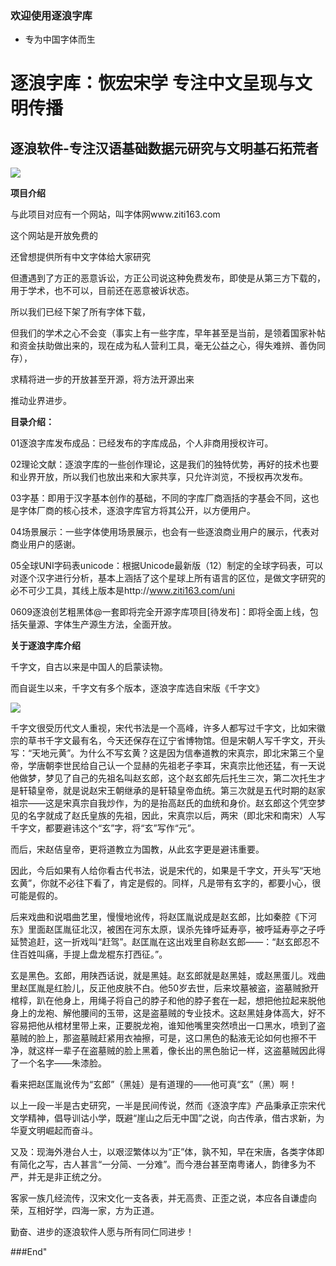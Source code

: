 ### 欢迎使用逐浪字库

- 专为中国字体而生

# 逐浪字库：恢宏宋学 专注中文呈现与文明传播

## 逐浪软件-专注汉语基础数据元研究与文明基石拓荒者

![](https://www.ziti163.com/Template/Font/style/images/logo.svg)


**项目介绍**

与此项目对应有一个网站，叫字体网www.ziti163.com

这个网站是开放免费的

还曾想提供所有中文字体给大家研究

但遭遇到了方正的恶意诉讼，方正公司说这种免费发布，即使是从第三方下载的，用于学术，也不可以，目前还在恶意被诉状态。

所以我们已经下架了所有字体下载，

但我们的学术之心不会变（事实上有一些字库，早年甚至是当前，是领着国家补帖和资金扶助做出来的，现在成为私人营利工具，毫无公益之心，得失难辨、善伪同存），

求精将进一步的开放甚至开源，将方法开源出来


推动业界进步。





**目录介绍：**



01逐浪字库发布成品：已经发布的字库成品，个人非商用授权许可。

02理论文献：逐浪字库的一些创作理论，这是我们的独特优势，再好的技术也要和业界开放，所以我们也放出来和大家共享，只允许浏览，不授权再次发布。

03字基：即用于汉字基本创作的基础，不同的字库厂商涵括的字基会不同，这也是字体厂商的核心技术，逐浪字库官方将其公开，以方便用户。

04场景展示：一些字体使用场景展示，也会有一些逐浪商业用户的展示，代表对商业用户的感谢。

05全球UNI字码表unicode：根据Unicode最新版（12）制定的全球字码表，可以对逐个汉字进行分析，基本上涵括了这个星球上所有语言的区位，是做文字研究的必不可少工具，其线上版本是http://www.ziti163.com/uni

0609逐浪创艺粗黑体@一套即将完全开源字库项目[待发布]：即将全面上线，包括矢量源、字体生产源生方法，全面开放。






**关于逐浪字库介绍**


千字文，自古以来是中国人的启蒙读物。

而自诞生以来，千字文有多个版本，逐浪字库选自宋版《千字文》

 
![](http://www.ziti163.com/UploadFiles/Image/20170103/6361903590927671873291824.jpg)

千字文很受历代文人重视，宋代书法是一个高峰，许多人都写过千字文，比如宋徽宗的草书千字文最有名，今天还保存在辽宁省博物馆。但是宋朝人写千字文，开头写：“天地元黄”。为什么不写玄黄？这是因为信奉道教的宋真宗，即北宋第三个皇帝，学唐朝李世民给自己认一个显赫的先祖老子李耳，宋真宗比他还猛，有一天说他做梦，梦见了自己的先祖名叫赵玄郎，这个赵玄郎先后托生三次，第二次托生才是轩辕皇帝，就是说赵宋王朝继承的是轩辕皇帝血统。第三次就是五代时期的赵家祖宗——这是宋真宗自我炒作，为的是抬高赵氏的血统和身价。赵玄郎这个凭空梦见的名字就成了赵氏皇族的先祖，因此，宋真宗以后，两宋（即北宋和南宋）人写千字文，都要避讳这个“玄”字，将“玄”写作“元”。

而后，宋赵佶皇帝，更将道教立为国教，从此玄字更是避讳重要。

因此，今后如果有人给你看古代书法，说是宋代的，如果是千字文，开头写“天地玄黄”，你就不必往下看了，肯定是假的。同样，凡是带有玄字的，都要小心，很可能是假的。

后来戏曲和说唱曲艺里，慢慢地讹传，将赵匡胤说成是赵玄郎，比如秦腔《下河东》里面赵匡胤征北汉，被困在河东太原，误杀先锋呼延寿亭，被呼延寿亭之子呼延赞追赶，这一折戏叫“赶驾”。赵匡胤在这出戏里自称赵玄郎——：“赵玄郎忍不住百姓叫痛，手提上盘龙棍东打西征。”。

玄是黑色。玄郎，用陕西话说，就是黑娃。赵玄郎就是赵黑娃，或赵黑蛋儿。戏曲里赵匡胤是红脸儿，反正他皮肤不白。他50岁去世，后来坟墓被盗，盗墓贼掀开棺椁，趴在他身上，用绳子将自己的脖子和他的脖子套在一起，想把他拉起来脱他身上的龙袍、解他腰间的玉带，这是盗墓贼的专业技术。这赵黑娃身体高大，好不容易把他从棺材里带上来，正要脱龙袍，谁知他嘴里突然喷出一口黑水，喷到了盗墓贼的脸上，那盗墓贼赶紧用衣袖擦，可是，这口黑色的黏液无论如何也擦不干净，就这样一辈子在盗墓贼的脸上黑着，像长出的黑色胎记一样，这盗墓贼因此得了一个名字——朱漆脸。

看来把赵匡胤讹传为“玄郎”（黑娃）是有道理的——他可真“玄”（黑）啊！

 

 以上一段一半是古史研究，一半是民间传说，然而《逐浪字库》产品秉承正宗宋代文学精神，倡导训诂小学，既避“崖山之后无中国”之说，向古传承，借古求新，为华夏文明崛起而奋斗。



又及：现海外港台人士，以艰涩繁体以为“正”体，孰不知，早在宋唐，各类字体即有简化之写，古人甚言“一分简、一分难”。而今港台甚至南粤诸人，韵律多为不严，并无是非正统之分。



客家一族几经流传，汉宋文化一支各表，并无高贵、正歪之说，本应各自谦虚向荣，互相好学，四海一家，方为正道。



勤奋、进步的逐浪软件人愿与所有同仁同进步！





###End"
